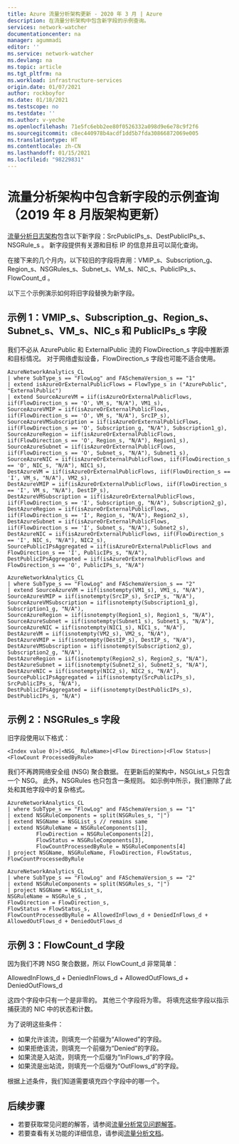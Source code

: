 ```yaml
---
title: Azure 流量分析架构更新 - 2020 年 3 月 | Azure
description: 在流量分析架构中包含新字段的示例查询。
services: network-watcher
documentationcenter: na
manager: agummadi
editor: ''
ms.service: network-watcher
ms.devlang: na
ms.topic: article
ms.tgt_pltfrm: na
ms.workload: infrastructure-services
origin.date: 01/07/2021
author: rockboyfor
ms.date: 01/18/2021
ms.testscope: no
ms.testdate: ''
ms.author: v-yeche
ms.openlocfilehash: 71e5fc6ebb2ee80f0526332a098d9e6e78c9f2f6
ms.sourcegitcommit: c8ec440978b4acdf1dd5b7fda30866872069e005
ms.translationtype: HT
ms.contentlocale: zh-CN
ms.lasthandoff: 01/15/2021
ms.locfileid: "98229831"
---
```

# <a name="sample-queries-with-new-fields-in-the-traffic-analytics-schema-august-2019-schema-update"></a>流量分析架构中包含新字段的示例查询（2019 年 8 月版架构更新）

[流量分析日志架构](./traffic-analytics-schema.md)包含以下新字段：SrcPublicIPs_s、DestPublicIPs_s、NSGRule_s  。 新字段提供有关源和目标 IP 的信息并且可以简化查询。

在接下来的几个月内，以下较旧的字段将弃用：VMIP_s、Subscription_g、Region_s、NSGRules_s、Subnet_s、VM_s、NIC_s、PublicIPs_s、FlowCount_d        。

以下三个示例演示如何将旧字段替换为新字段。

## <a name="example-1-vmip_s-subscription_g-region_s-subnet_s-vm_s-nic_s-and-publicips_s-fields"></a>示例 1：VMIP_s、Subscription_g、Region_s、Subnet_s、VM_s、NIC_s 和 PublicIPs_s 字段

我们不必从 AzurePublic 和 ExternalPublic 流的 FlowDirection_s 字段中推断源和目标情况。 对于网络虚拟设备，FlowDirection_s 字段也可能不适合使用。

```Old Kusto query
AzureNetworkAnalytics_CL
| where SubType_s == "FlowLog" and FASchemaVersion_s == "1"
| extend isAzureOrExternalPublicFlows = FlowType_s in ("AzurePublic", "ExternalPublic")
| extend SourceAzureVM = iif(isAzureOrExternalPublicFlows, iif(FlowDirection_s == 'O', VM_s, "N/A"), VM1_s),
SourceAzureVMIP = iif(isAzureOrExternalPublicFlows, iif(FlowDirection_s == 'O', VM_s, "N/A"), SrcIP_s),
SourceAzureVMSubscription = iif(isAzureOrExternalPublicFlows, iif(FlowDirection_s == 'O', Subscription_g, "N/A"), Subscription1_g),
SourceAzureRegion = iif(isAzureOrExternalPublicFlows, iif(FlowDirection_s == 'O', Region_s, "N/A"), Region1_s),
SourceAzureSubnet = iif(isAzureOrExternalPublicFlows, iif(FlowDirection_s == 'O', Subnet_s, "N/A"), Subnet1_s),
SourceAzureNIC = iif(isAzureOrExternalPublicFlows, iif(FlowDirection_s == 'O', NIC_s, "N/A"), NIC1_s),
DestAzureVM = iif(isAzureOrExternalPublicFlows, iif(FlowDirection_s == 'I', VM_s, "N/A"), VM2_s),
DestAzureVMIP = iif(isAzureOrExternalPublicFlows, iif(FlowDirection_s == 'I', VM_s, "N/A"), DestIP_s),
DestAzureVMSubscription = iif(isAzureOrExternalPublicFlows, iif(FlowDirection_s == 'I', Subscription_g, "N/A"), Subscription2_g),
DestAzureRegion = iif(isAzureOrExternalPublicFlows, iif(FlowDirection_s == 'I', Region_s, "N/A"), Region2_s),
DestAzureSubnet = iif(isAzureOrExternalPublicFlows, iif(FlowDirection_s == 'I', Subnet_s, "N/A"), Subnet2_s),
DestAzureNIC = iif(isAzureOrExternalPublicFlows, iif(FlowDirection_s == 'I', NIC_s, "N/A"), NIC2_s),
SourcePublicIPsAggregated = iif(isAzureOrExternalPublicFlows and FlowDirection_s == 'I', PublicIPs_s, "N/A"),
DestPublicIPsAggregated = iif(isAzureOrExternalPublicFlows and FlowDirection_s == 'O', PublicIPs_s, "N/A")
```

```New Kusto query
AzureNetworkAnalytics_CL
| where SubType_s == "FlowLog" and FASchemaVersion_s == "2"
| extend SourceAzureVM = iif(isnotempty(VM1_s), VM1_s, "N/A"),
SourceAzureVMIP = iif(isnotempty(SrcIP_s), SrcIP_s, "N/A"),
SourceAzureVMSubscription = iif(isnotempty(Subscription1_g), Subscription1_g, "N/A"),
SourceAzureRegion = iif(isnotempty(Region1_s), Region1_s, "N/A"),
SourceAzureSubnet = iif(isnotempty(Subnet1_s), Subnet1_s, "N/A"),
SourceAzureNIC = iif(isnotempty(NIC1_s), NIC1_s, "N/A"),
DestAzureVM = iif(isnotempty(VM2_s), VM2_s, "N/A"),
DestAzureVMIP = iif(isnotempty(DestIP_s), DestIP_s, "N/A"),
DestAzureVMSubscription = iif(isnotempty(Subscription2_g), Subscription2_g, "N/A"),
DestAzureRegion = iif(isnotempty(Region2_s), Region2_s, "N/A"),
DestAzureSubnet = iif(isnotempty(Subnet2_s), Subnet2_s, "N/A"),
DestAzureNIC = iif(isnotempty(NIC2_s), NIC2_s, "N/A"),
SourcePublicIPsAggregated = iif(isnotempty(SrcPublicIPs_s), SrcPublicIPs_s, "N/A"),
DestPublicIPsAggregated = iif(isnotempty(DestPublicIPs_s), DestPublicIPs_s, "N/A")
```

## <a name="example-2-nsgrules_s-field"></a>示例 2：NSGRules_s 字段

旧字段使用以下格式：

`<Index value 0)>|<NSG_ RuleName>|<Flow Direction>|<Flow Status>|<FlowCount ProcessedByRule>`

我们不再跨网络安全组 (NSG) 聚合数据。 在更新后的架构中，NSGList_s 只包含一个 NSG。 此外，NSGRules 也只包含一条规则。 如示例中所示，我们删除了此处和其他字段中的复杂格式。

```Old Kusto query
AzureNetworkAnalytics_CL
| where SubType_s == "FlowLog" and FASchemaVersion_s == "1"
| extend NSGRuleComponents = split(NSGRules_s, "|")
| extend NSGName = NSGList_s // remains same
| extend NSGRuleName = NSGRuleComponents[1],
         FlowDirection = NSGRuleComponents[2],
         FlowStatus = NSGRuleComponents[3],
         FlowCountProcessedByRule = NSGRuleComponents[4]
| project NSGName, NSGRuleName, FlowDirection, FlowStatus, FlowCountProcessedByRule
```

```New Kusto query
AzureNetworkAnalytics_CL
| where SubType_s == "FlowLog" and FASchemaVersion_s == "2"
| extend NSGRuleComponents = split(NSGRules_s, "|")
| project NSGName = NSGList_s,
NSGRuleName = NSGRule_s ,
FlowDirection = FlowDirection_s,
FlowStatus = FlowStatus_s,
FlowCountProcessedByRule = AllowedInFlows_d + DeniedInFlows_d + AllowedOutFlows_d + DeniedOutFlows_d
```

## <a name="example-3-flowcount_d-field"></a>示例 3：FlowCount_d 字段

因为我们不跨 NSG 聚合数据，所以 FlowCount_d 非常简单：

AllowedInFlows_d + DeniedInFlows_d + AllowedOutFlows_d + DeniedOutFlows_d   

这四个字段中只有一个是非零的。 其他三个字段将为零。 将填充这些字段以指示捕获流的 NIC 中的状态和计数。

为了说明这些条件：

- 如果允许该流，则填充一个前缀为“Allowed”的字段。
- 如果拒绝该流，则填充一个前缀为“Denied”的字段。
- 如果流是入站流，则填充一个后缀为“InFlows_d”的字段。
- 如果流是出站流，则填充一个后缀为“OutFlows_d”的字段。

根据上述条件，我们知道需要填充四个字段中的哪一个。

## <a name="next-steps"></a>后续步骤

- 若要获取常见问题的解答，请参阅[流量分析常见问题解答](traffic-analytics-faq.md)。
- 若要查看有关功能的详细信息，请参阅[流量分析文档](traffic-analytics.md)。

<!-- Update_Description: update meta properties, wording update, update link -->
